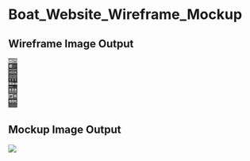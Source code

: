 # Boat_Website_Wireframe_Mockup

## Wireframe Image Output

<img src="https://github.com/manavshah123/Boat_Website_Mockup/blob/main/output/wireframe.png" height=100>

## Mockup Image Output

<img src="https://github.com/manavshah123/Boat_Website_Mockup/blob/main/output/mockup.png">

